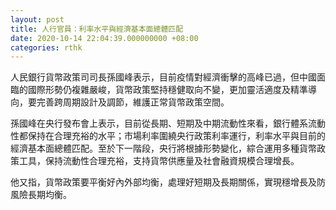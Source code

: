 ```yaml
---
layout: post
title: 人行官員：利率水平與經濟基本面總體匹配
date: 2020-10-14 22:04:39.000000000 +08:00
categories: rthk
---
```


人民銀行貨幣政策司司長孫國峰表示，目前疫情對經濟衝擊的高峰已過，但中國面臨的國際形勢仍複雜嚴峻，貨幣政策堅持穩健取向不變，更加靈活適度及精準導向，要完善跨周期設計及調節，維護正常貨幣政策空間。

孫國峰在央行發布會上表示，目前從長期、短期及中期流動性來看，銀行體系流動性都保持在合理充裕的水平；市場利率圍繞央行政策利率運行，利率水平與目前的經濟基本面總體匹配。至於下一階段，央行將根據形勢變化，綜合運用多種貨幣政策工具，保持流動性合理充裕，支持貨幣供應量及社會融資規模合理增長。

他又指，貨幣政策要平衡好內外部均衡，處理好短期及長期關係，實現穩增長及防風險長期均衡。
